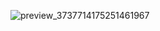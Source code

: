
![preview_3737714175251461967](https://github.com/ZavenGaloyan/YEAR_2/assets/111752809/bab84f86-cdca-4f63-bb08-35b434994e58)
